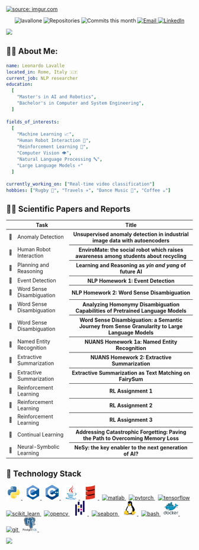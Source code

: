 <a align="center" href="https://imgur.com/axJvYzq"><img src="https://i.imgur.com/axJvYzq.gif" height=500 title="source: imgur.com" /></a>

<p align="center">
  <img src="https://komarev.com/ghpvc/?username=lavallone&label=Profile%20views&color=blueviolet&style=flat" alt="lavallone" />
  <img src="https://img.shields.io/badge/Repositories-0-green" alt="Repositories">
  <img src="https://img.shields.io/badge/Commits%20this%20month-0-orange" alt="Commits this month">
  <a href="mailto:leo.lava99@gmail.com"> <img src="https://img.shields.io/badge/Email-leo.lava99@gmail.com-red?logo=gmail&logoColor=white" alt="Email"> </a>
  <a href="https://www.linkedin.com/in/leonardo-lavalle-18445193/"> <img src="https://img.shields.io/badge/LinkedIn-Leonardo%20Lavalle-blue?logo=linkedin&logoColor=white" alt="LinkedIn"> </a>
</p>
<!-- ![Public Repos](https://img.shields.io/endpoint?url=https://gist.githubusercontent.com/lavallone/1290f77e79e35af30b56b759f0d057f0/raw/repo-count.json) -->


<img src="https://capsule-render.vercel.app/api?type=waving&height=100&color=gradient&descAlignY=75" />
<h2 align="left">👨‍💻 About Me:</h2>

```yaml
name: Leonardo Lavalle
located_in: Rome, Italy 🇮🇹
current_job: NLP researcher
education:
  [
    "Master's in AI and Robotics",
    "Bachelor's in Computer and System Engineering",
  ]

fields_of_interests:
  [
    "Machine Learning 📈",
    "Human Robot Interaction 🤖",
    "Reinforcement Learning 💪",
    "Computer Vision 👁️",
    "Natural Language Processing 🔤",
    "Large Language Models ⚡"
  ]
  
currently_working_on: ["Real-time video classification"]
hobbies: ["Rugby 🏉", "Travels ✈️", "Dance Music 🕺", "Coffee ☕"]
```
<h2 align="left">📃🔬 Scientific Papers and Reports</h2>
<!DOCTYPE html>
<html lang="en">
<head>
  <meta charset="UTF-8">
  <meta name="viewport" content="width=device-width, initial-scale=1.0">
</head>
<body>
<table>
  <thead>
    <tr>
      <th></th>
      <th>Task</th>
      <th>Title</th>
    </tr>
  </thead>
  <tbody>
    <tr>
      <td>🔬</td>
      <td>Anomaly Detection</td>
      <th>Unsupervised anomaly detection in industrial image data with autoencoders</th>
    </tr>
    <tr>
      <td>📃</td>
      <td>Human Robot Interaction</td>
      <th>EnviroMate: the social robot which raises awareness among students about recycling</th>
    </tr>
    <tr>
      <td>🔬</td>
      <td>Planning and Reasoning</td>
      <th>Learning and Reasoning as <i>yin and yang</i> of future AI</th>
    </tr>
    <tr>
      <td>📃</td>
      <td>Event Detection</td>
      <th>NLP Homework 1: Event Detection</th>
    </tr>
    <tr>
      <td>📃</td>
      <td>Word Sense Disambiguation</td>
      <th>NLP Homework 2: Word Sense Disambiguation</th>
    </tr>
    <tr>
      <td>🔬</td>
      <td>Word Sense Disambiguation</td>
      <th>Analyzing Homonymy Disambiguation Capabilities of Pretrained Language Models</th>
    </tr>
    <tr>
      <td>🔬</td>
      <td>Word Sense Disambiguation</td>
      <th>Word Sense Disambiguation: a Semantic Journey from Sense Granularity to Large Language Models</th>
    </tr>
    <tr>
      <td>📃</td>
      <td>Named Entity Recognition</td>
      <th>NUANS Homework 1a: Named Entity Recognition</th>
    </tr>
    <tr>
      <td>📃</td>
      <td>Extractive Summarization</td>
      <th>NUANS Homework 2: Extractive Summarization</th>
    </tr>
    <tr>
      <td>📃</td>
      <td>Extractive Summarization</td>
      <th>Extractive Summarization as Text Matching on FairySum</th>
    </tr>
    <tr>
      <td>📃</td>
      <td>Reinforcement Learning</td>
      <th>RL Assignment 1</th>
    </tr>
    <tr>
      <td>📃</td>
      <td>Reinforcement Learning</td>
      <th>RL Assignment 2</th>
    </tr>
    <tr>
      <td>📃</td>
      <td>Reinforcement Learning</td>
      <th>RL Assignment 3</th>
    </tr>
    <tr>
      <td>🔬</td>
      <td>Continual Learning</td>
      <th>Addressing Catastrophic Forgetting: Paving the Path to Overcoming Memory Loss</th>
    </tr>
    <tr>
      <td>🔬</td>
      <td>Neural-Symbolic Learning</td>
      <th>NeSy: the key enabler to the next generation of AI?</th>
    </tr>
  </tbody>
</table>

</body>
</html>

<h2 align="left">🚀 Technology Stack</h2>
<p align="left"> 
  
  <a href="https://www.python.org" target="_blank" rel="noreferrer"> <img src="https://raw.githubusercontent.com/devicons/devicon/master/icons/python/python-original.svg" alt="python" width="40" height="40"/> </a>&nbsp;
  <a href="https://www.cprogramming.com/" target="_blank" rel="noreferrer"> <img src="https://raw.githubusercontent.com/devicons/devicon/master/icons/c/c-original.svg" alt="c" width="40" height="40"/> </a>&nbsp;
  <a href="https://www.w3schools.com/cpp/" target="_blank" rel="noreferrer"> <img src="https://raw.githubusercontent.com/devicons/devicon/master/icons/cplusplus/cplusplus-original.svg" alt="cplusplus" width="40" height="40"/> </a>&nbsp;
  <a href="https://www.java.com" target="_blank" rel="noreferrer"> <img src="https://raw.githubusercontent.com/devicons/devicon/master/icons/java/java-original.svg" alt="java" width="40" height="40"/> </a>&nbsp;
  <a href="https://www.scala-lang.org" target="_blank" rel="noreferrer"> <img src="https://raw.githubusercontent.com/devicons/devicon/master/icons/scala/scala-original.svg" alt="scala" width="40" height="40"/> </a>&nbsp;
  <a href="https://www.mathworks.com/" target="_blank" rel="noreferrer"> <img src="https://upload.wikimedia.org/wikipedia/commons/2/21/Matlab_Logo.png" alt="matlab" width="40" height="40"/> </a>&nbsp;
  <a href="https://pytorch.org/" target="_blank" rel="noreferrer"> <img src="https://www.vectorlogo.zone/logos/pytorch/pytorch-icon.svg" alt="pytorch" width="40" height="40"/> </a>&nbsp;
  <a href="https://www.tensorflow.org" target="_blank" rel="noreferrer"> <img src="https://www.vectorlogo.zone/logos/tensorflow/tensorflow-icon.svg" alt="tensorflow" width="40" height="40"/> </a>
  <a href="https://scikit-learn.org/" target="_blank" rel="noreferrer"> <img src="https://upload.wikimedia.org/wikipedia/commons/0/05/Scikit_learn_logo_small.svg" alt="scikit_learn" width="40" height="40"/> </a>&nbsp;
  <a href="https://opencv.org/" target="_blank" rel="noreferrer"> <img src="https://www.vectorlogo.zone/logos/opencv/opencv-icon.svg" alt="opencv" width="40" height="40"/> </a>&nbsp;
  <a href="https://pandas.pydata.org/" target="_blank" rel="noreferrer"> <img src="https://raw.githubusercontent.com/devicons/devicon/2ae2a900d2f041da66e950e4d48052658d850630/icons/pandas/pandas-original.svg" alt="pandas" width="40" height="40"/> </a>&nbsp;
  <a href="https://seaborn.pydata.org/" target="_blank" rel="noreferrer"> <img src="https://seaborn.pydata.org/_images/logo-mark-lightbg.svg" alt="seaborn" width="40" height="40"/> </a>&nbsp;
  <a href="https://www.linux.org/" target="_blank" rel="noreferrer"> <img src="https://raw.githubusercontent.com/devicons/devicon/master/icons/linux/linux-original.svg" alt="linux" width="40" height="40"/> </a>&nbsp;
  <a href="https://www.gnu.org/software/bash/" target="_blank" rel="noreferrer"> <img src="https://www.vectorlogo.zone/logos/gnu_bash/gnu_bash-icon.svg" alt="bash" width="40" height="40"/> </a>&nbsp;
  <a href="https://www.docker.com/" target="_blank" rel="noreferrer"> <img src="https://raw.githubusercontent.com/devicons/devicon/master/icons/docker/docker-original-wordmark.svg" alt="docker" width="40" height="40"/> </a>&nbsp;
  <a href="https://git-scm.com/" target="_blank" rel="noreferrer"> <img src="https://www.vectorlogo.zone/logos/git-scm/git-scm-icon.svg" alt="git" width="40" height="40"/> </a>&nbsp;
  <a href="https://www.postgresql.org" target="_blank" rel="noreferrer"> <img src="https://raw.githubusercontent.com/devicons/devicon/master/icons/postgresql/postgresql-original-wordmark.svg" alt="postgresql" width="40" height="40"/> </a>&nbsp;
  
</p>



<img src="https://capsule-render.vercel.app/api?type=waving&height=100&color=gradient&descAlignY=75&section=footer" />
<!-- ![Spotify](https://novatorem-git-main-lavallones-projects.vercel.app/api/spotify) -->
